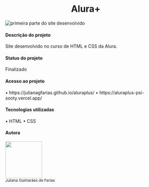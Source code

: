 <h1 align="center"> Alura+</h1>

![primeira parte do site desenvolvido](https://github.com/julianagfarias/aluraplus/assets/41305417/3f7f5001-643c-486b-9159-e6a1a5073369)

<h4>Descrição do projeto</h2>
Site desenvolvido no curso de HTML e CSS da Alura.

<h4>Status do projeto</h2>
Finalizado

<h4>Acesso ao projeto</h4>
• https://julianagfarias.github.io/aluraplus/
• https://aluraplus-psi-sooty.vercel.app/

<h4>Tecnologias utilizadas</h4>
• HTML
• CSS

<h4>Autora</h4>
<img loading="lazy" src="https://avatars.githubusercontent.com/u/41305417?v=4" width=115><br><sub>Juliana Guimarães de Farias</sub
